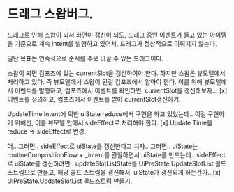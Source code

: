 # 드래그 스왑버그.

드래그로 인해 스왑이 되서 화면이 갱신이 되도, 
드래그 중인 이벤트가 들고 있는 아이템을 기준으로 계속 intent를 발행하고 있어서,
드래그가 정상적으로 이뤄지지 않는다.

일단 목표는 연속적으로 순서를 주욱 바꿀 수 있는 드래그이다.

스왑이 되면 컴포즈에 있는 currentSlot을 갱신하여야 한다.
하지만 스왑은 뷰모델에서 처리하고 있다.
즉 뷰모델에서 스왑이 된걸 컴포즈에서 알아야 한다.
이를 위해 뷰모델에서 이벤트를 발행하고,
컴포즈에서 이벤트를 확인하면, currentSlot을 갱신해보자...
[x] 이벤트를 정의하고, 컴포즈에서 이벤트를 받아 currentSlot갱신하기.

UpdateTime Intent에 의한 uiState reduce에서 구현을 하고 있었는데..
이걸 구현하기 위해선, 이를 뷰모델 안에서 sideEffect로 처리해야 한다.
[x] Update Time을 reduce -> sideEffect로 변경.

어...그러면.. sideEffect로 uiState를 갱신한다고 치자..
그러면.. uiState는
routineCompositionFlow + _intent를 관찰하면서 uiState를 만드는데..
sideEffect로 uiState를 갱신하려면..
updateSlotListState를 UiPreState.UpdateSlotList 콜드스트림으로 만들고,
해당 콜드 스트림을 갱신해서, uiState가 갱신되게 하는건가..
[x] UiPreState.UpdateSlotList 콜드스트림 만들기.